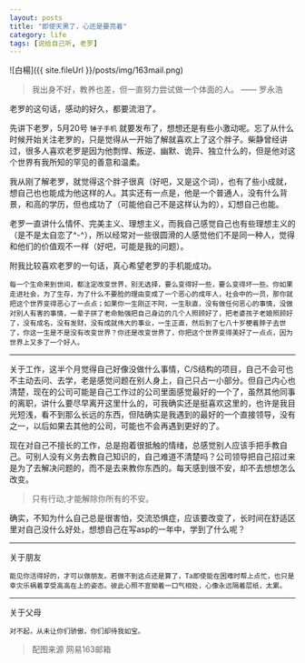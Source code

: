 ```yaml
---
layout: posts
title: "即使天黑了，心还是要亮着"
category: life
tags: [说给自己听, 老罗]
---
```


![白楊]({{ site.fileUrl }}/posts/img/163mail.png)

>我出身不好，教养也差，但一直努力尝试做一个体面的人。 —— 罗永浩

老罗的这句话，感动的好久，都要流泪了。
<!--break-->
先讲下老罗，5月20号 `锤子手机` 就要发布了，想想还是有些小激动呢。忘了从什么时候开始关注老罗的，只是觉得从一开始了解就喜欢上了这个胖子。柴静曾经讲过，很多人喜欢老罗是因为他剽悍、叛逆、幽默、诡异、独立什么的，但是他对这个世界有我所知的罕见的善意和温柔。

我从刚了解老罗，就觉得这个胖子很真（好吧，又是这个词），也有了些小成就，想自己也也能成为他这样的人。其实还有一点是，他是一个普通人，没有什么背景，和高的学历，但也成功了（可能他自己不是这样认为的），幻想自己也能。

老罗一直讲什么情怀、完美主义、理想主义，而我自己感觉自己也有些理想主义的（是不是太自恋了^-^），所以经常对一些很圆滑的人感觉他们不是同一种人，觉得和他们的价值观不一样（好吧，可能是我的问题）。

附我比较喜欢老罗的一句话，真心希望老罗的手机能成功。

	每一个生命来到世间，都注定改变世界，别无选择，要么变得好一些，要么变得坏一些。你如果走进社会，为了生存，为了什么不要脸的理由变成了一个恶心的成年人，社会中的一员，那你就把这个世界变得恶心了一点点；如果你一生刚正不阿，一生耿直，没有做任何恶心的事情，没做对别人有害的事情，一辈子拼了老命勉强把自己身边的几个人照顾好了，把老婆孩子老娘照顾好了，没有成名，没有发财，没有成就伟大的事业，一生正直，然后到了七八十岁梗着脖子去世了，你这一生是不是没有改变世界？你还是改变世界了，你把这个世界变得美好了一点点，因为世界上又多了一个好人。

---
关于工作，这半个月觉得自己好像没做什么事情，C/S结构的项目，自己不会可也不主动去问、去学，老是感觉问题在别人身上，自己只占一小部分。但自己内心也清楚，现在的公司可能是自己工作过的公司里面感觉最好的一个了，虽然其他同事的离职，讲什么要尽早离开这里什么的，可我确实还是挺喜欢这里的，也许是我目光短浅，看不到那么长远的东西，但陆确实是我遇到的最好的一个直接领导，没有之一，以后如果去其他的公司，可能也不会再遇到更好的了。

现在对自己不擅长的工作，总是抱着很抵触的情绪，总感觉别人应该手把手教自己。可别人没有义务去教自己知识的，自己难道不清楚吗？公司领导把自己招过来是为了去解决问题的，而不是去来教你东西的。每天感到很不安，却不去想想怎么改变。

>只有行动,才能解除你所有的不安。

确实，不知为什么自己总是很害怕，交流恐惧症，应该要改变了，长时间在舒适区里对自己没什么好处，想想自己在写asp的一年中，学到了什么呢？

---
关于朋友

	能见你活得好的，才可以做朋友。若做不到这点还是算了，Ta即使能在困难时帮上点忙，也只是幸灾乐祸着享受高高在上的姿态。彼此心照不宣拗着一口气相处，心像永远隔着层纸，太累。

---
关于父母
	
	对不起，从未让你们骄傲，你们却待我如宝。

>配图来源 网易163邮箱